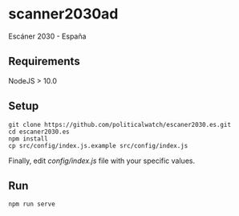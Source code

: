 # scanner2030ad
Escáner 2030 - España

## Requirements

NodeJS > 10.0

## Setup

```
git clone https://github.com/politicalwatch/escaner2030.es.git
cd escaner2030.es
npm install
cp src/config/index.js.example src/config/index.js
```

Finally, edit *config/index.js* file with your specific values.


## Run

```
npm run serve
```
